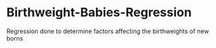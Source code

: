 # Birthweight-Babies-Regression
Regression done to determine factors affecting the birthweights of new borns
